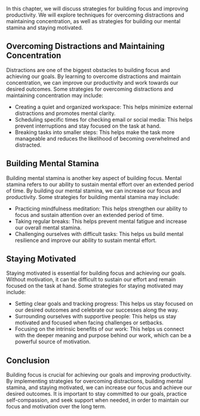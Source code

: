 
In this chapter, we will discuss strategies for building focus and improving productivity. We will explore techniques for overcoming distractions and maintaining concentration, as well as strategies for building our mental stamina and staying motivated.

Overcoming Distractions and Maintaining Concentration
-----------------------------------------------------

Distractions are one of the biggest obstacles to building focus and achieving our goals. By learning to overcome distractions and maintain concentration, we can improve our productivity and work towards our desired outcomes. Some strategies for overcoming distractions and maintaining concentration may include:

* Creating a quiet and organized workspace: This helps minimize external distractions and promotes mental clarity.
* Scheduling specific times for checking email or social media: This helps prevent interruptions and stay focused on the task at hand.
* Breaking tasks into smaller steps: This helps make the task more manageable and reduces the likelihood of becoming overwhelmed and distracted.

Building Mental Stamina
-----------------------

Building mental stamina is another key aspect of building focus. Mental stamina refers to our ability to sustain mental effort over an extended period of time. By building our mental stamina, we can increase our focus and productivity. Some strategies for building mental stamina may include:

* Practicing mindfulness meditation: This helps strengthen our ability to focus and sustain attention over an extended period of time.
* Taking regular breaks: This helps prevent mental fatigue and increase our overall mental stamina.
* Challenging ourselves with difficult tasks: This helps us build mental resilience and improve our ability to sustain mental effort.

Staying Motivated
-----------------

Staying motivated is essential for building focus and achieving our goals. Without motivation, it can be difficult to sustain our effort and remain focused on the task at hand. Some strategies for staying motivated may include:

* Setting clear goals and tracking progress: This helps us stay focused on our desired outcomes and celebrate our successes along the way.
* Surrounding ourselves with supportive people: This helps us stay motivated and focused when facing challenges or setbacks.
* Focusing on the intrinsic benefits of our work: This helps us connect with the deeper meaning and purpose behind our work, which can be a powerful source of motivation.

Conclusion
----------

Building focus is crucial for achieving our goals and improving productivity. By implementing strategies for overcoming distractions, building mental stamina, and staying motivated, we can increase our focus and achieve our desired outcomes. It is important to stay committed to our goals, practice self-compassion, and seek support when needed, in order to maintain our focus and motivation over the long term.
